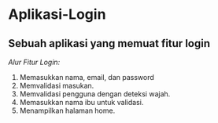# Aplikasi-Login
Sebuah aplikasi yang memuat fitur login
--
*Alur Fitur Login:*
1. Memasukkan nama, email, dan password
2. Memvalidasi masukan.
3. Memvalidasi pengguna dengan deteksi wajah.
4. Memasukkan nama ibu untuk validasi.
5. Menampilkan halaman home.
